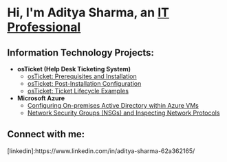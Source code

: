 <h1>Hi, I'm Aditya Sharma, an <a href="https://www.linkedin.com/in/aditya-sharma-
62a362165/">IT Professional</a></h1>

<h2>Information Technology Projects:</h2>

- <b>osTicket (Help Desk Ticketing System)</b>
  - [osTicket: Prerequisites and Installation](https://github.com/joshmadakorccd/osticket-prereqs)
  - [osTicket: Post-Installation Configuration](https://github.com/joshmadakorccd/post-install-config)
  - [osTicket: Ticket Lifecycle Examples](https://github.com/joshmadakorccd/ticket-lifecycle)
- <b>Microsoft Azure</b>
  - [Configuring On-premises Active Directory within Azure VMs](https://github.com/joshmadakorccd/configure-ad)
  - [Network Security Groups (NSGs) and Inspecting Network Protocols](https://github.com/joshmadakorccd/azure-network-protocols)

<h2>Connect with me:</h2>
[linkedin]:https://www.linkedin.com/in/aditya-sharma-62a362165/

